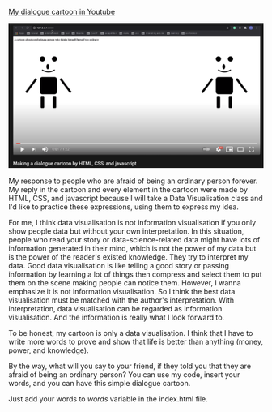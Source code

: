 [My dialogue cartoon in Youtube](https://www.youtube.com/watch?v=A4JShFjnE1g)

![My dialogue cartoon snapshot](https://github.com/Xinshuai-Lyu/dialogue_cartoon/blob/main/snapshot.png)


My response to people who are afraid of being an ordinary person forever. 
My reply in the cartoon and every element in the cartoon were made by HTML, CSS, and javascript 
because I will take a Data Visualisation class and I'd like to practice these expressions, using them to express my idea.

For me, I think data visualisation is not information visualisation 
if you only show people data but without your own interpretation. 
In this situation, people who read your story or data-science-related data might have lots of information generated in their mind, 
which is not the power of my data but is the power of the reader's existed knowledge. 
They try to interpret my data. Good data visualisation is 
like telling a good story or passing information by learning a lot of things 
then compress and select them to put them on the scene making people can notice them. 
However, I wanna emphasize it is not information visualisation. 
So I think the best data visualisation must be matched with the author's interpretation. 
With interpretation, data visualisation can be regarded as information visualisation. 
And the information is really what I look forward to.

To be honest, my cartoon is only a data visualisation. 
I think that I have to write more words to prove and show that life is better than anything (money, power, and knowledge).

By the way, what will you say to your friend, 
if they told you that they are afraid of being an ordinary person? 
You can use my code, insert your words, and you can have this simple dialogue cartoon.

Just add your words to *words* variable in the index.html file.





